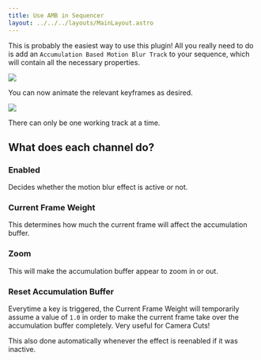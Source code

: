 ```yaml
---
title: Use AMB in Sequencer
layout: ../../../layouts/MainLayout.astro
---
```


This is probably the easiest way to use this plugin! All you really need to do is add an `Accumulation Based Motion Blur Track` to your sequence, which will contain all the necessary properties.

![](/sequencer/track-add.png)

You can now animate the relevant keyframes as desired.

![](/sequencer/overview_new.png)

There can only be one working track at a time.

## What does each channel do?

### Enabled
Decides whether the motion blur effect is active or not.

### Current Frame Weight
This determines how much the current frame will affect the accumulation buffer.

### Zoom
This will make the accumulation buffer appear to zoom in or out.

### Reset Accumulation Buffer
Everytime a key is triggered, the Current Frame Weight will temporarily assume a value of `1.0` in order to make the current frame take over the accumulation buffer completely. Very useful for Camera Cuts!

This also done automatically whenever the effect is reenabled if it was inactive.